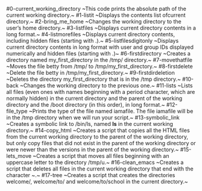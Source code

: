 #0-current_working_directory
~This code prints the absolute path of the current working directory.~
#1-listit
~Displays the contents list ofcurrent directory.~
#2-bring_me_home
~Changes the working directory to the user’s home directory.~
#3-listfiles
~Displays current directory contents in a long format.~
#4-listmorefiles
~Displays current directory contents, including hidden files (starting with .).~
#5-listfilesdigitonly
~Displays current directory contents in long format with user and group IDs displayed numerically and hidden files (starting with .)~
#6-firstdirectory
~Creates a directory named my_first_directory in the /tmp/ directory.~
#7-movethatfile
~Moves the file betty from /tmp/ to /tmp/my_first_directory.~
#8-firstdelete
~Delete the file betty in /tmp/my_first_directory.~
#9-firstdirdeletion
~Deletes the directory my_first_directory that is in the /tmp directory.~
#10-back
~Changes the working directory to the previous one.~
#11-lists
~Lists all files (even ones with names beginning with a period character, which are normally hidden) in the current directory and the parent of the working directory and the /boot directory (in this order), in long format.~
#12-file_type
~Prints the type of the file named iamafile. The file iamafile will be in the /tmp directory when we will run your script.~
#13-symbolic_link
~Creates a symbolic link to /bin/ls, named __ls__ in the current working directory.~
#14-copy_html
~Creates a script that copies all the HTML files from the current working directory to the parent of the working directory, but only copy files that did not exist in the parent of the working directory or were newer than the versions in the parent of the working directory.~
#15-lets_move
~Creates a script that moves all files beginning with an uppercase letter to the directory /tmp/u.~
#16-clean_emacs
~Creates a script that deletes all files in the current working directory that end with the character ~.~
#17-tree
~Creates a script that creates the directories welcome/, welcome/to/ and welcome/to/school in the current directory.~
